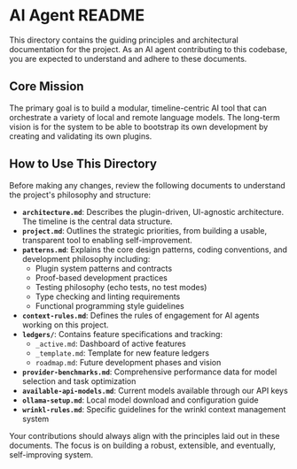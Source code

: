 # AI Agent README

This directory contains the guiding principles and architectural documentation for the project. As an AI agent contributing to this codebase, you are expected to understand and adhere to these documents.

## Core Mission

The primary goal is to build a modular, timeline-centric AI tool that can orchestrate a variety of local and remote language models. The long-term vision is for the system to be able to bootstrap its own development by creating and validating its own plugins.

## How to Use This Directory

Before making any changes, review the following documents to understand the project's philosophy and structure:

-   **`architecture.md`**: Describes the plugin-driven, UI-agnostic architecture. The timeline is the central data structure.
-   **`project.md`**: Outlines the strategic priorities, from building a usable, transparent tool to enabling self-improvement.
-   **`patterns.md`**: Explains the core design patterns, coding conventions, and development philosophy including:
    -   Plugin system patterns and contracts
    -   Proof-based development practices
    -   Testing philosophy (echo tests, no test modes)
    -   Type checking and linting requirements
    -   Functional programming style guidelines
-   **`context-rules.md`**: Defines the rules of engagement for AI agents working on this project.
-   **`ledgers/`**: Contains feature specifications and tracking:
    -   `_active.md`: Dashboard of active features
    -   `_template.md`: Template for new feature ledgers
    -   `roadmap.md`: Future development phases and vision
-   **`provider-benchmarks.md`**: Comprehensive performance data for model selection and task optimization
-   **`available-api-models.md`**: Current models available through our API keys
-   **`ollama-setup.md`**: Local model download and configuration guide
-   **`wrinkl-rules.md`**: Specific guidelines for the wrinkl context management system

Your contributions should always align with the principles laid out in these documents. The focus is on building a robust, extensible, and eventually, self-improving system.
